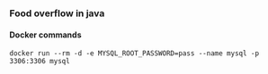 ### Food overflow in java
#### Docker commands
`docker run --rm -d -e MYSQL_ROOT_PASSWORD=pass --name mysql -p 3306:3306 mysql`
